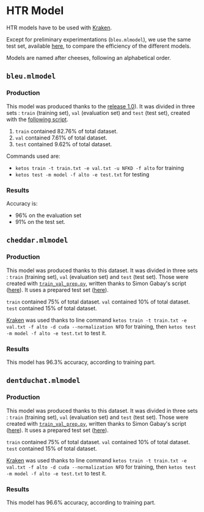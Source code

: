 # HTR Model

HTR models have to be used with [Kraken](https://github.com/mittagessen/kraken).

Except for preliminary experimentations (`bleu.mlmodel`), we use the same test set, available [here](https://github.com/e-ditiones/OCR17plus/blob/main/test.txt), to compare the efficiency of the different models.

Models are named after cheeses, following an alphabetical order.

## `bleu.mlmodel`

### Production

This model was produced thanks to the [release 1.0](https://github.com/Heresta/OCR17plus/releases/tag/1.0)). 
It was divided in three sets : `train` (training set), `val` (evaluation set) and `test` (test set), created with the [following script](https://github.com/gabays/Cours_2020_01_Strasbourg/blob/master/randomise_data.py).
1. `train` contained 82.76% of total dataset.
2. `val` contained 7.61% of total dataset.
3. `test` contained 9.62% of total dataset.

Commands used are:
* `ketos train -t train.txt -e val.txt -u NFKD -f alto` for training
* `ketos test -m model -f alto -e test.txt` for testing

### Results
Accuracy is:
* 96% on the evaluation set
* 91% on the test set.

## `cheddar.mlmodel`

### Production

This model was produced thanks to this dataset. It was divided in three sets : `train` (training set), `val` (evaluation set) and
`test` (test set). Those were created with 
[`train_val_prep.py`](https://github.com/Heresta/datasetsOCRSegmenter17/blob/main/train_val_prep.py), written thanks to Simon Gabay's script 
([here](https://github.com/gabays/Cours_2020_01_Strasbourg/blob/master/randomise_data.py)). It uses a prepared test set 
([here](https://github.com/Heresta/datasetsOCRSegmenter17/blob/main/test.txt)).

`train` contained 75% of total dataset. `val` contained 10% of total dataset. `test` contained 15% of total dataset.

[Kraken](https://kraken.re/) was used thanks to line command `ketos train -t train.txt -e val.txt -f alto -d cuda --normalization NFD` 
for training, then `ketos test -m model -f alto -e test.txt` to test it.

### Results
This model has 96.3% accuracy, according to training part.

## `dentduchat.mlmodel`

### Production

This model was produced thanks to this dataset. It was divided in three sets : `train` (training set), `val` (evaluation set) and
`test` (test set). Those were created with 
[`train_val_prep.py`](https://github.com/Heresta/datasetsOCRSegmenter17/blob/main/train_val_prep.py), written thanks to Simon Gabay's script
([here](https://github.com/gabays/Cours_2020_01_Strasbourg/blob/master/randomise_data.py)). It uses a prepared test set 
([here](https://github.com/Heresta/datasetsOCRSegmenter17/blob/main/test.txt)).

`train` contained 75% of total dataset. `val` contained 10% of total dataset. `test` contained 15% of total dataset.

[Kraken](https://kraken.re/) was used thanks to line command `ketos train -t train.txt -e val.txt -f alto -d cuda --normalization NFD`
for training, then `ketos test -m model -f alto -e test.txt` to test it.

### Results
This model has 96.6% accuracy, according to training part.
